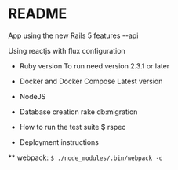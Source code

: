 # README

App using the new Rails 5 features --api

Using reactjs with flux configuration

* Ruby version
  To run need version 2.3.1 or later

* Docker and Docker Compose
   Latest version

* NodeJS

* Database creation
  rake db:migration

* How to run the test suite
  $ rspec

* Deployment instructions

** webpack: `$ ./node_modules/.bin/webpack -d`

